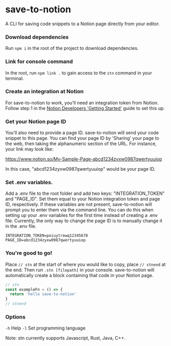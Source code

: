 # save-to-notion
A CLI for saving code snippets to a Notion page directly from your editor.

### Download dependencies
Run `npm i` in the root of the project to download dependencies.

### Link for console command
In the root, run `npm link .` to gain access to the `stn` command in your terminal.

### Create an integration at Notion
For save-to-notion to work, you'll need an integration token from Notion. Follow step 1 in the [Notion Developers 'Getting Started'](https://developers.notion.com/docs/getting-started) guide to set this up.

### Get your Notion page ID
You'll also need to provide a page ID. save-to-notion will send your code snippet to this page. You can find your page ID by 'Sharing' your page to the web, then taking the alphanumeric section of the URL. For instance, your link may look like:  

https://www.notion.so/My-Sample-Page-abcd1234zyxw0987qwertyuuiop

In this case, "abcd1234zyxw0987qwertyuuiop" would be your page ID. 

### Set .env variables.
Add a .env file to the root folder and add two keys: "INTEGRATION_TOKEN" and "PAGE_ID". Set them equal to your Notion integration token and page ID, respectively. If these variables are not present, save-to-notion will prompt you to enter them via the command line. You can do this when setting up your .env variables for the first time instead of creating a .env file. Currently, the only way to change the page ID is to manually change it in the .env file. 

```
INTEGRATION_TOKEN=poiuytrewq12345678
PAGE_ID=abcd1234zyxw0987qwertyuuiop
```

### You're good to go!
Place `// stn` at the start of where you would like to copy, place `// stnend` at the end. Then run `.stn [filepath]` in your console. save-to-notion will automatically create a block containing that code in your Notion page. 

```javascript
// stn
const exampleFn = () => {
  return 'hello save-to-notion'
}
// stnend
```

### Options
`-h`  Help
`-l`  Set programming language

Note: stn currently supports Javascript, Rust, Java, C++.
